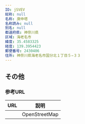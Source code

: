 ```yaml
---
ID: jSVEV
総称: null
名称: 庚申塔
名称読み: null
別名: null
都道府県: 神奈川県
区域: 海老名市
緯度: 35.4583325
経度: 139.3954423
郵便番号: 2430406
住所: 神奈川県海老名市国分北１丁目５−３３
---
```


## その他

### 参考URL

| URL | 説明          |
| --- | ------------- |
|     | OpenStreetMap |
